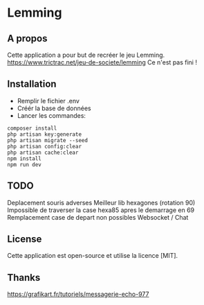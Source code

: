 <h1>Lemming</h1> 

## A propos

Cette application a pour but de recréer le jeu Lemming.
https://www.trictrac.net/jeu-de-societe/lemming
Ce n'est pas fini !

## Installation

- Remplir le fichier .env
- Créér la base de données
- Lancer les commandes:
````  
composer install    
php artisan key:generate
php artisan migrate --seed
php artisan config:clear
php artisan cache:clear   
npm install
npm run dev
````  
## TODO
Deplacement souris adverses
Meilleur lib hexagones (rotation 90)
Impossible de traverser la case hexa85 apres le demarrage en 69
Remplacement case de depart non possibles
Websocket / Chat


## License

Cette application est open-source et utilise la licence [MIT].


## Thanks
https://grafikart.fr/tutoriels/messagerie-echo-977
